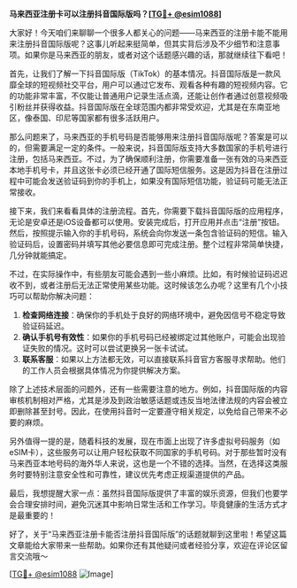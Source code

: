 **马来西亚注册卡可以注册抖音国际版吗？[[TG💪+ @esim1088](https://t.me/s/esim1088)]**

大家好！今天咱们来聊聊一个很多人都关心的问题——马来西亚的注册卡能不能用来注册抖音国际版呢？这事儿听起来挺简单，但其实背后涉及不少细节和注意事项。如果你是马来西亚的朋友，或者对这个话题感兴趣的话，那就继续往下看吧！

首先，让我们了解一下抖音国际版（TikTok）的基本情况。抖音国际版是一款风靡全球的短视频社交平台，用户可以通过它发布、观看各种有趣的短视频内容。它的功能非常丰富，不仅能让普通用户记录生活点滴，还能让创作者通过创意视频吸引粉丝并获得收益。抖音国际版在全球范围内都非常受欢迎，尤其是在东南亚地区，像泰国、印尼等国家都有很多活跃用户。

那么问题来了，马来西亚的手机号码是否能够用来注册抖音国际版呢？答案是可以的，但需要满足一定的条件。一般来说，抖音国际版支持大多数国家的手机号进行注册，包括马来西亚。不过，为了确保顺利注册，你需要准备一张有效的马来西亚本地手机号卡，并且这张卡必须已经开通了国际短信服务。这是因为抖音在注册过程中可能会发送验证码到你的手机上，如果没有国际短信功能，验证码可能无法正常接收。

接下来，我们来看看具体的注册流程。首先，你需要下载抖音国际版的应用程序，无论是安卓还是iOS设备都可以使用。安装完成后，打开应用并点击“注册”按钮。然后，按照提示输入你的手机号码，系统会向你发送一条包含验证码的短信。输入验证码后，设置密码并填写其他必要信息即可完成注册。整个过程非常简单快捷，几分钟就能搞定。

不过，在实际操作中，有些朋友可能会遇到一些小麻烦。比如，有时候验证码迟迟收不到，或者注册后无法正常使用某些功能。这时候该怎么办呢？这里有几个小技巧可以帮助你解决问题：

1. **检查网络连接**：确保你的手机处于良好的网络环境中，避免因信号不稳定导致验证码延迟。
2. **确认手机号有效性**：如果你的手机号码已经被绑定过其他账户，可能会出现验证失败的情况。这时可以尝试更换另一张卡试试。
3. **联系客服**：如果以上方法都无效，可以直接联系抖音官方客服寻求帮助。他们的工作人员会根据具体情况为你提供解决方案。

除了上述技术层面的问题外，还有一些需要注意的地方。例如，抖音国际版的内容审核机制相对严格，尤其是涉及到政治敏感话题或违反当地法律法规的内容会被立即删除甚至封号。因此，在使用抖音时一定要遵守相关规定，以免给自己带来不必要的麻烦。

另外值得一提的是，随着科技的发展，现在市面上出现了许多虚拟号码服务（如eSIM卡），这些服务可以让用户轻松获取不同国家的手机号码。对于那些暂时没有马来西亚本地号码的海外华人来说，这也是一个不错的选择。当然，在选择这类服务时要特别注意安全性和可靠性，建议优先考虑正规渠道提供的产品。

最后，我想提醒大家一点：虽然抖音国际版提供了丰富的娱乐资源，但我们也要学会合理安排时间，避免沉迷其中影响日常生活和工作学习。毕竟健康的生活方式才是最重要的！

好了，关于“马来西亚注册卡能否注册抖音国际版”的话题就聊到这里啦！希望这篇文章能给大家带来一些帮助。如果你还有其他疑问或者经验分享，欢迎在评论区留言交流哦～

[[TG💪+ @esim1088](https://t.me/s/esim1088) ![Image](https://i.postimg.cc/4NQfJmqS/Snipaste-2025-05-13-00-14-12.png)]